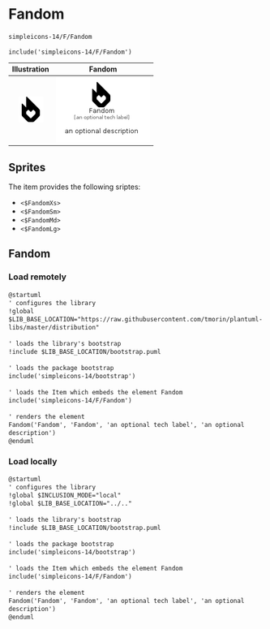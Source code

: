 # Fandom


```text
simpleicons-14/F/Fandom
```

```text
include('simpleicons-14/F/Fandom')
```



| Illustration | Fandom |
| :---: | :---: |
| ![illustration for Illustration](../../simpleicons-14/F/Fandom.png) | ![illustration for Fandom](../../simpleicons-14/F/Fandom.Local.png) |



## Sprites
The item provides the following sriptes:

- `<$FandomXs>`
- `<$FandomSm>`
- `<$FandomMd>`
- `<$FandomLg>`





## Fandom

### Load remotely
```plantuml
@startuml
' configures the library
!global $LIB_BASE_LOCATION="https://raw.githubusercontent.com/tmorin/plantuml-libs/master/distribution"

' loads the library's bootstrap
!include $LIB_BASE_LOCATION/bootstrap.puml

' loads the package bootstrap
include('simpleicons-14/bootstrap')

' loads the Item which embeds the element Fandom
include('simpleicons-14/F/Fandom')

' renders the element
Fandom('Fandom', 'Fandom', 'an optional tech label', 'an optional description')
@enduml
```

### Load locally
```plantuml
@startuml
' configures the library
!global $INCLUSION_MODE="local"
!global $LIB_BASE_LOCATION="../.."

' loads the library's bootstrap
!include $LIB_BASE_LOCATION/bootstrap.puml

' loads the package bootstrap
include('simpleicons-14/bootstrap')

' loads the Item which embeds the element Fandom
include('simpleicons-14/F/Fandom')

' renders the element
Fandom('Fandom', 'Fandom', 'an optional tech label', 'an optional description')
@enduml
```

